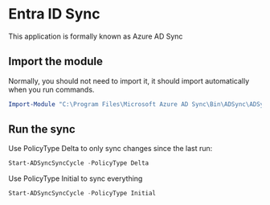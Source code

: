# Entra ID Sync

This application is formally known as Azure AD Sync

## Import the module

Normally, you should not need to import it, it should import automatically when you run commands.

```PowerShell
Import-Module "C:\Program Files\Microsoft Azure AD Sync\Bin\ADSync\ADSync.psd1"
```

## Run the sync

Use PolicyType Delta to only sync changes since the last run:

```PowerShell
Start-ADSyncSyncCycle -PolicyType Delta
```

Use PolicyType Initial to sync everything

```PowerShell
Start-ADSyncSyncCycle -PolicyType Initial
```
